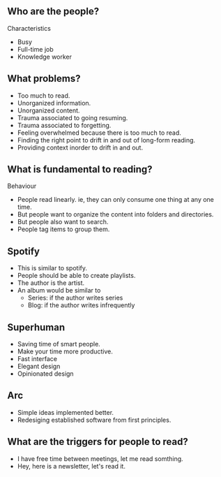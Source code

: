 ## Who are the people?
Characteristics 
- Busy
- Full-time job
- Knowledge worker

## What problems?
- Too much to read.
- Unorganized information.
- Unorganized content.
- Trauma associated to going resuming.
- Trauma associated to forgetting.
- Feeling overwhelmed because there is too much to read.
- Finding the right point to drift in and out of long-form reading. 
- Providing context inorder to drift in and out.

## What is fundamental to reading?
Behaviour
- People read linearly. ie, they can only consume one thing at any one time.
- But people want to organize the content into folders and directories.
- But people also want to search. 
- People tag items to group them.


## Spotify
- This is similar to spotify.
- People should be able to create playlists.
- The author is the artist.
- An album would be similar to 
    - Series: if the author writes series
    - Blog: if the author writes infrequently

## Superhuman
- Saving time of smart people. 
- Make your time more productive.
- Fast interface
- Elegant design
- Opinionated design

## Arc
- Simple ideas implemented better.
- Redesiging established software from first principles.

## What are the triggers for people to read?
- I have free time between meetings, let me read somthing.
- Hey, here is a newsletter, let's read it.